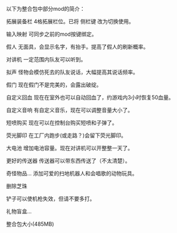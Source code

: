 以下为整合包中部分mod的简介：

拓展装备栏  4格拓展栏位。已将 侧栏键 改为切换使用。

输入映射  可同步之前的mod按键绑定。

假人  无面具，会显示名字，有抬手。提高了假人的刷新概率。

对讲机   一定范围内队友可以听到。

拟声  怪物会模仿死去的队友说话，大幅提高其说话频率。

假门  现在假门不是完美的，会露出破绽。

自定义回血  现在在室外也可以自动回血了，约游戏内3小时恢复50血量。

自定义音响  有自定义音乐，现在可以调整音量大小了。

短喷购买  现在可以在控制台购买短喷和子弹了。

荧光脚印  在工厂内跑步(或走路？)会留下荧光脚印。

大电池  增加电池容量。现在对讲机可以开整整一天了。

更好的传送器  传送器可以带东西传送了（不太清楚）。

奇怪物品... 添加可爱的扫地机器人和会唱歌的动物玩具。

删除芝珠

铲子可以使机枪失效，但请不要多打。

礼物盲盒... 


整合包大小(485MB)
